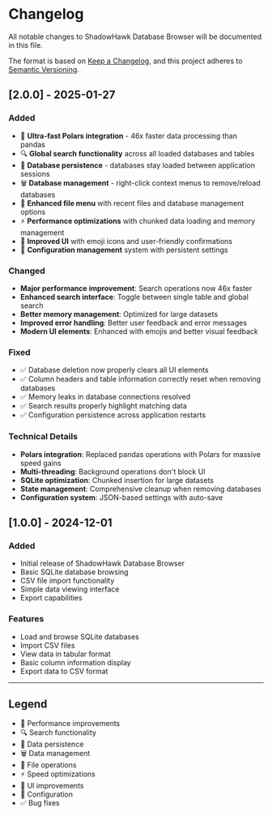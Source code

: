 # Changelog

All notable changes to ShadowHawk Database Browser will be documented in this file.

The format is based on [Keep a Changelog](https://keepachangelog.com/en/1.0.0/),
and this project adheres to [Semantic Versioning](https://semver.org/spec/v2.0.0.html).

## [2.0.0] - 2025-01-27

### Added
- 🚀 **Ultra-fast Polars integration** - 46x faster data processing than pandas
- 🔍 **Global search functionality** across all loaded databases and tables
- 💾 **Database persistence** - databases stay loaded between application sessions
- 🗑️ **Database management** - right-click context menus to remove/reload databases
- 📁 **Enhanced file menu** with recent files and database management options
- ⚡ **Performance optimizations** with chunked data loading and memory management
- 🎨 **Improved UI** with emoji icons and user-friendly confirmations
- 🔧 **Configuration management** system with persistent settings

### Changed
- **Major performance improvement**: Search operations now 46x faster
- **Enhanced search interface**: Toggle between single table and global search
- **Better memory management**: Optimized for large datasets
- **Improved error handling**: Better user feedback and error messages
- **Modern UI elements**: Enhanced with emojis and better visual feedback

### Fixed
- ✅ Database deletion now properly clears all UI elements
- ✅ Column headers and table information correctly reset when removing databases
- ✅ Memory leaks in database connections resolved
- ✅ Search results properly highlight matching data
- ✅ Configuration persistence across application restarts

### Technical Details
- **Polars integration**: Replaced pandas operations with Polars for massive speed gains
- **Multi-threading**: Background operations don't block UI
- **SQLite optimization**: Chunked insertion for large datasets
- **State management**: Comprehensive cleanup when removing databases
- **Configuration system**: JSON-based settings with auto-save

## [1.0.0] - 2024-12-01

### Added
- Initial release of ShadowHawk Database Browser
- Basic SQLite database browsing
- CSV file import functionality
- Simple data viewing interface
- Export capabilities

### Features
- Load and browse SQLite databases
- Import CSV files
- View data in tabular format
- Basic column information display
- Export data to CSV format

---

## Legend
- 🚀 Performance improvements
- 🔍 Search functionality
- 💾 Data persistence
- 🗑️ Data management
- 📁 File operations
- ⚡ Speed optimizations
- 🎨 UI improvements
- 🔧 Configuration
- ✅ Bug fixes
